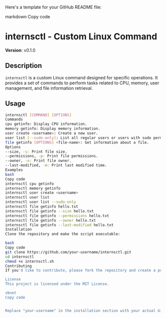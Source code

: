 Here's a template for your GitHub README file:

markdown
Copy code
# internsctl - Custom Linux Command

**Version**: v0.1.0

## Description

`internsctl` is a custom Linux command designed for specific operations. It provides a set of commands to perform tasks related to CPU, memory, user management, and file information retrieval.

## Usage

```bash
internsctl [COMMAND] [OPTIONS]
Commands
cpu getinfo: Display CPU information.
memory getinfo: Display memory information.
user create <username>: Create a new user.
user list [--sudo-only]: List all regular users or users with sudo permissions.
file getinfo [OPTIONS] <file-name>: Get information about a file.
Options
--size, -s: Print file size.
--permissions, -p: Print file permissions.
--owner, -o: Print file owner.
--last-modified, -m: Print last modified time.
Examples
bash
Copy code
internsctl cpu getinfo
internsctl memory getinfo
internsctl user create <username>
internsctl user list
internsctl user list --sudo-only
internsctl file getinfo hello.txt
internsctl file getinfo --size hello.txt
internsctl file getinfo --permissions hello.txt
internsctl file getinfo --owner hello.txt
internsctl file getinfo --last-modified hello.txt
Installation
Clone the repository and make the script executable:

bash
Copy code
git clone https://github.com/your-username/internsctl.git
cd internsctl
chmod +x internsctl.sh
Contributing
If you'd like to contribute, please fork the repository and create a pull request. Feel free to open an issue for any questions or suggestions.

License
This project is licensed under the MIT License.

vbnet
Copy code


Replace "your-username" in the installation section with your actual GitHub username. Make sure to include a license file (e.g., `LICENSE`) in your repository if you haven't already. Choose an appropriate license for your project.
